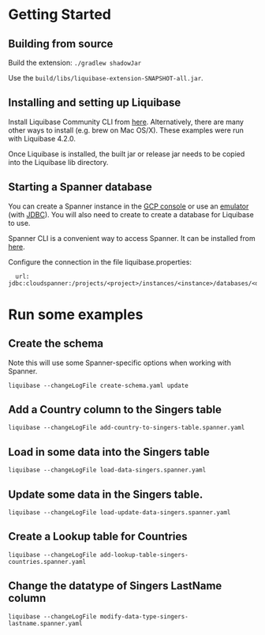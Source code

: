 
# Getting Started

## Building from source

Build the extension:
```./gradlew shadowJar```

Use the `build/libs/liquibase-extension-SNAPSHOT-all.jar`.

## Installing and setting up Liquibase 

Install Liquibase Community CLI from [here](https://www.liquibase.org/). Alternatively, there are many other ways to install (e.g. brew on Mac OS/X).
These examples were run with Liquibase 4.2.0.

Once Liquibase is installed, the built jar or release jar needs to be copied into the Liquibase lib directory.

## Starting a Spanner database

You can create a Spanner instance in the [GCP console](https://console.cloud.google.com/spanner/instances/new)
or use an [emulator](https://cloud.google.com/spanner/docs/emulator) (with [JDBC](https://cloud.google.com/spanner/docs/use-oss-jdbc)).
You will also need to create to create a database for Liquibase to use.

Spanner CLI is a convenient way to access Spanner. It can be installed from [here](https://github.com/cloudspannerecosystem/spanner-cli#install).

Configure the connection in the file liquibase.properties:
```
  url: jdbc:cloudspanner:/projects/<project>/instances/<instance>/databases/<database>
```

# Run some examples

## Create the schema

Note this will use some Spanner-specific options when working with Spanner.

```liquibase --changeLogFile create-schema.yaml update```

## Add a Country column to the Singers table

```liquibase --changeLogFile add-country-to-singers-table.spanner.yaml```

## Load in some data into the Singers table

```liquibase --changeLogFile load-data-singers.spanner.yaml```

## Update some data in the Singers table.

```liquibase --changeLogFile load-update-data-singers.spanner.yaml```

## Create a Lookup table for Countries

```liquibase --changeLogFile add-lookup-table-singers-countries.spanner.yaml```

## Change the datatype of Singers LastName column

```liquibase --changeLogFile modify-data-type-singers-lastname.spanner.yaml```

